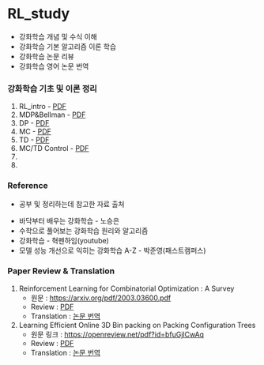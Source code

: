 # RL_study

* 강화학습 개념 및 수식 이해 
* 강화학습 기본 알고리즘 이론 학습 
* 강화학습 논문 리뷰 
* 강화학습 영어 논문 번역



### 강화학습 기초 및 이론 정리 
1. RL_intro - [PDF](https://github.com/kkyuhun94/RL_study/blob/master/materials/01.RL_intro.pdf)
2. MDP&Bellman - [PDF](https://github.com/kkyuhun94/RL_study/blob/master/materials/02.MDP&Bellman.pdf)
3. DP - [PDF](https://github.com/kkyuhun94/TIL/tree/RL_study/blob/master/materials/03.DP.pdf)
4. MC - [PDF](https://github.com/kkyuhun94/TIL/tree/RL_study/blob/master/materials/04.MC.pdf)
5. TD - [PDF](https://github.com/kkyuhun94/TIL/tree/RL_study/blob/master/materials/05.TD.pdf)
6. MC/TD Control - [PDF](https://github.com/kkyuhun94/RL_study/blob/master/materials/06.MC&TD_Control.pdf)
7. 
8. 



### Reference
- 공부 및 정리하는데 참고한 자료 출처  
* 바닥부터 배우는 강화학습 - 노승은 
* 수학으로 풀어보는 강화학습 원리와 알고리즘
* 강화학습 - 혁펜하임(youtube)
* 모델 성능 개선으로 익히는 강화학습 A-Z - 박준영(패스트캠퍼스)


### Paper Review & Translation
1. Reinforcement Learning for Combinatorial Optimization : A Survey 
    * 원문 : https://arxiv.org/pdf/2003.03600.pdf 
    * Review : [PDF](https://github.com/kkyuhun94/RL_study/blob/master/paper_review/01.RLforCO.pdf)
    * Translation : [논문 번역](https://github.com/kkyuhun94/RL_study/blob/master/paper_translation/01.RLforCO.md)
2. Learning Efficient Online 3D Bin packing on Packing Configuration Trees  
    * 원문 링크 : https://openreview.net/pdf?id=bfuGjlCwAq
    * Review : [PDF](https://github.com/kkyuhun94/RL_study/blob/master/paper_review/02.3DBPP.pdf)
    * Translation : [논문 번역](https://github.com/kkyuhun94/RL_study/blob/master/paper_translation/02.3DBPP.md)

